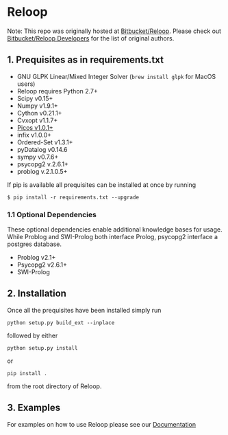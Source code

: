 # Reloop

Note: This repo was originally hosted at [Bitbucket/Reloop](https://bitbucket.org/reloopdev/reloop).
Please check out [Bitbucket/Reloop Developers](https://bitbucket.org/reloopdev/profile/members) for the list of original authors.

## 1. Prequisites as in requirements.txt

* GNU GLPK Linear/Mixed Integer Solver (`brew install glpk` for MacOS users) 
* Reloop requires Python 2.7+
* Scipy v0.15+
* Numpy v1.9.1+
* Cython v0.21.1+
* Cvxopt v1.1.7+
* [Picos v1.0.1+](http://picos.zib.de/dist/PICOS-1.0.1.tar.gz)
* infix v1.0.0+
* Ordered-Set v1.3.1+
* pyDatalog v0.14.6
* sympy v0.7.6+
* psycopg2 v.2.6.1+
* problog v.2.1.0.5+

If pip is available all prequisites can be installed at once by running

`$ pip install -r requirements.txt --upgrade`

### 1.1 Optional Dependencies
These optional dependencies enable additional knowledge bases for usage. While Problog and SWI-Prolog 
both interface Prolog, psycopg2 interface a postgres database.

* Problog v2.1+
* Psycopg2 v2.6.1+
* SWI-Prolog


## 2. Installation


Once all the prequisites have been installed simply run

`python setup.py build_ext --inplace`

followed by either 

`python setup.py install`

or

`pip install .`

from the root directory of Reloop.

## 3. Examples

For examples on how to use Reloop please see our [Documentation](http://www-ai.cs.uni-dortmund.de/weblab/static/RLP/html/tutorial.html)

